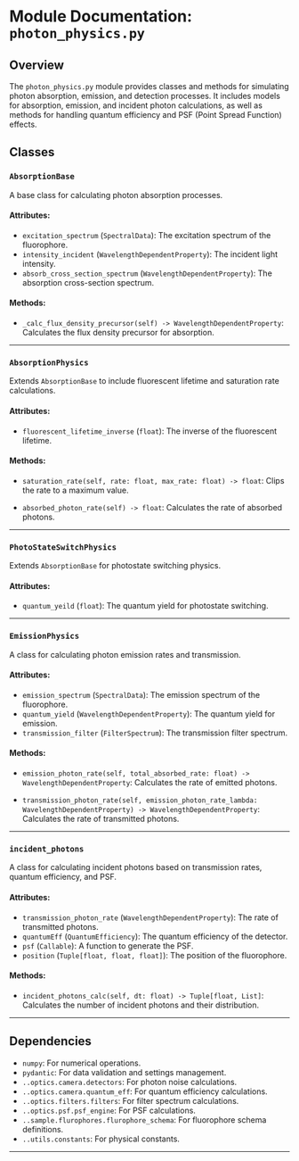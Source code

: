 
# Module Documentation: `photon_physics.py`

## Overview

The `photon_physics.py` module provides classes and methods for simulating photon absorption, emission, and detection processes. It includes models for absorption, emission, and incident photon calculations, as well as methods for handling quantum efficiency and PSF (Point Spread Function) effects.

## Classes

### `AbsorptionBase`

A base class for calculating photon absorption processes.

#### Attributes:
- `excitation_spectrum` (`SpectralData`): The excitation spectrum of the fluorophore.
- `intensity_incident` (`WavelengthDependentProperty`): The incident light intensity.
- `absorb_cross_section_spectrum` (`WavelengthDependentProperty`): The absorption cross-section spectrum.

#### Methods:
- `_calc_flux_density_precursor(self) -> WavelengthDependentProperty`:
  Calculates the flux density precursor for absorption.

---

### `AbsorptionPhysics`

Extends `AbsorptionBase` to include fluorescent lifetime and saturation rate calculations.

#### Attributes:
- `fluorescent_lifetime_inverse` (`float`): The inverse of the fluorescent lifetime.

#### Methods:
- `saturation_rate(self, rate: float, max_rate: float) -> float`:
  Clips the rate to a maximum value.

- `absorbed_photon_rate(self) -> float`:
  Calculates the rate of absorbed photons.

---

### `PhotoStateSwitchPhysics`

Extends `AbsorptionBase` for photostate switching physics.

#### Attributes:
- `quantum_yeild` (`float`): The quantum yield for photostate switching.

---

### `EmissionPhysics`

A class for calculating photon emission rates and transmission.

#### Attributes:
- `emission_spectrum` (`SpectralData`): The emission spectrum of the fluorophore.
- `quantum_yield` (`WavelengthDependentProperty`): The quantum yield for emission.
- `transmission_filter` (`FilterSpectrum`): The transmission filter spectrum.

#### Methods:
- `emission_photon_rate(self, total_absorbed_rate: float) -> WavelengthDependentProperty`:
  Calculates the rate of emitted photons.

- `transmission_photon_rate(self, emission_photon_rate_lambda: WavelengthDependentProperty) -> WavelengthDependentProperty`:
  Calculates the rate of transmitted photons.

---

### `incident_photons`

A class for calculating incident photons based on transmission rates, quantum efficiency, and PSF.

#### Attributes:
- `transmission_photon_rate` (`WavelengthDependentProperty`): The rate of transmitted photons.
- `quantumEff` (`QuantumEfficiency`): The quantum efficiency of the detector.
- `psf` (`Callable`): A function to generate the PSF.
- `position` (`Tuple[float, float, float]`): The position of the fluorophore.

#### Methods:
- `incident_photons_calc(self, dt: float) -> Tuple[float, List]`:
  Calculates the number of incident photons and their distribution.

---

## Dependencies

- `numpy`: For numerical operations.
- `pydantic`: For data validation and settings management.
- `..optics.camera.detectors`: For photon noise calculations.
- `..optics.camera.quantum_eff`: For quantum efficiency calculations.
- `..optics.filters.filters`: For filter spectrum calculations.
- `..optics.psf.psf_engine`: For PSF calculations.
- `..sample.flurophores.flurophore_schema`: For fluorophore schema definitions.
- `..utils.constants`: For physical constants.

---